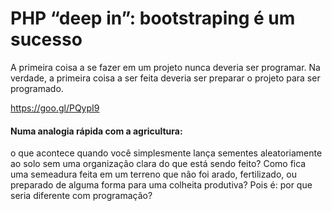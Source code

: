 # PHP “deep in”: bootstraping é um sucesso

A primeira coisa a se fazer em um projeto nunca deveria ser programar. Na verdade, a primeira coisa a ser feita deveria ser preparar o projeto para ser programado.

https://goo.gl/PQypI9

#### Numa analogia rápida com a agricultura:
o que acontece quando você simplesmente lança sementes aleatoriamente ao solo sem uma organização clara do que está sendo feito?
Como fica uma semeadura feita em um terreno que não foi arado, fertilizado, ou preparado de alguma forma para uma colheita produtiva?
Pois é: por que seria diferente com programação?
